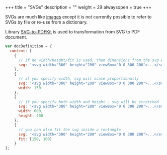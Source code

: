 +++
title = "SVGs"
description = ""
weight = 29
alwaysopen = true
+++

SVGs are much like [images](/docs/0.3/document-definition-object/images/) except it is not currently possible to refer to SVGs by file or re-use from a dictionary.

Library [SVG-to-PDFKit](https://github.com/alafr/SVG-to-PDFKit) is used to transformation from SVG to PDF document.

```js
var docDefinition = {
  content: [
    {
      // If no width/height/fit is used, then dimensions from the svg element is used.
      svg: '<svg width="300" height="200" viewBox="0 0 300 200">...</svg>'
    },
    {
      // if you specify width, svg will scale proportionally
      svg: '<svg width="300" height="200" viewBox="0 0 300 200">...</svg>',
      width: 150
    },
    {
      // if you specify both width and height - svg will be stretched
      svg: '<svg width="300" height="200" viewBox="0 0 300 200">...</svg>',
      width: 600,
      height: 400
    },
    {
      // you can also fit the svg inside a rectangle
      svg: '<svg width="300" height="200" viewBox="0 0 300 200">...</svg>',
      fit: [150, 100]
    }
};
```

